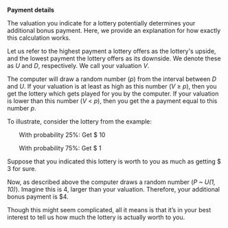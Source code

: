 **Payment details**

The valuation you indicate for a lottery potentially determines your additional bonus payment. Here, we provide an explanation for how exactly this calculation works.

Let us refer to the highest payment a lottery offers as the lottery's upside, and the lowest payment the lottery offers as its downside. We denote these as _U_ and _D_, respectively. We call your valuation _V_.

The computer will draw a random number (_p_) from the interval between _D_ and _U_. If your valuation is at least as high as this number (_V_ ≥ _p_), then you get the lottery which gets played for you by the computer. If your valuation is lower than this number (_V_ < _p_), then you get the a payment equal to this number _p_.

To illustrate, consider the lottery from the example: 

&nbsp;&nbsp;&nbsp;&nbsp;&nbsp;&nbsp; With probability 25%: Get $ 10

&nbsp;&nbsp;&nbsp;&nbsp;&nbsp;&nbsp; With probability 75%: Get $  1

Suppose that you indicated this lottery is worth to you as much as getting $ 3 for sure.

Now, as described above the computer draws a random number (_P ~ U(1, 10)_). Imagine this is 4, larger than your valuation. Therefore, your additional bonus payment is $4.

Though this might seem complicated, all it means is that it’s in your best interest to tell us how much the lottery is actually worth to you.
